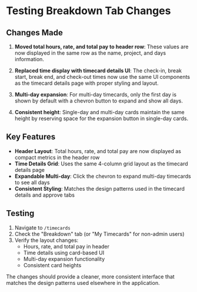 # Testing Breakdown Tab Changes

## Changes Made

1. **Moved total hours, rate, and total pay to header row**: These values are now displayed in the same row as the name, project, and days information.

2. **Replaced time display with timecard details UI**: The check-in, break start, break end, and check-out times now use the same UI components as the timecard details page with proper styling and layout.

3. **Multi-day expansion**: For multi-day timecards, only the first day is shown by default with a chevron button to expand and show all days.

4. **Consistent height**: Single-day and multi-day cards maintain the same height by reserving space for the expansion button in single-day cards.

## Key Features

- **Header Layout**: Total hours, rate, and total pay are now displayed as compact metrics in the header row
- **Time Details Grid**: Uses the same 4-column grid layout as the timecard details page
- **Expandable Multi-day**: Click the chevron to expand multi-day timecards to see all days
- **Consistent Styling**: Matches the design patterns used in the timecard details and approve tabs

## Testing

1. Navigate to `/timecards` 
2. Check the "Breakdown" tab (or "My Timecards" for non-admin users)
3. Verify the layout changes:
   - Hours, rate, and total pay in header
   - Time details using card-based UI
   - Multi-day expansion functionality
   - Consistent card heights

The changes should provide a cleaner, more consistent interface that matches the design patterns used elsewhere in the application.